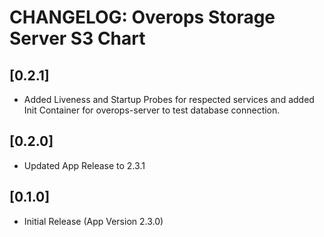 # CHANGELOG: Overops Storage Server S3 Chart

## [0.2.1]
- Added Liveness and Startup Probes for respected services and added Init Container for overops-server to test database connection.

## [0.2.0]
- Updated App Release to 2.3.1

## [0.1.0]
- Initial Release (App Version 2.3.0)
